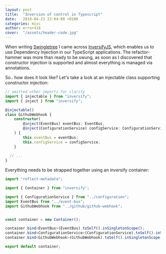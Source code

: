 ```yaml
---
layout: post
title:  "Inversion of control in Typescript"
date:   2018-04-23 22:04:00 +0100
categories: misc
author: error418
cover:  "/assets/header-code.jpg"
---
```


When writing [Swingletree](https://github.com/error418/swingletree) I came across [InversifyJS](inversify), which enables us
to use Dependency Injection in our TypeScript applications. The refactor-hammer was more than ready to be swung, as soon as I discovered that constructor injection is supported and almost everything is managed via annotations.

So.. how does it look like? Let's take a look at an injectable class supporting constructor injection:

```typescript
// omitted other imports for clarity
import { injectable } from "inversify";
import { inject } from "inversify";

@injectable()
class GithubWebhook {
	constructor(
		@inject(EventBus) eventBus: EventBus,
		@inject(ConfigurationService) configService: ConfigurationService
	) {
		this.eventBus = eventBus;
		this.configService = configService;
	}
  
  // ...
}
```

Everything needs to be strapped together using an inversify container:

```typescript
import "reflect-metadata";

import { Container } from "inversify";

import { ConfigurationService } from "../configuration";
import EventBus from "../event-bus";
import GithubWebhook from "../github/github-webhook";


const container = new Container();

container.bind<EventBus>(EventBus).toSelf().inSingletonScope();
container.bind<ConfigurationService>(ConfigurationService).toSelf().inSingletonScope();
container.bind<GithubWebhook>(GithubWebhook).toSelf().inSingletonScope();

export default container;
```


[inversify]: http://inversify.io/
